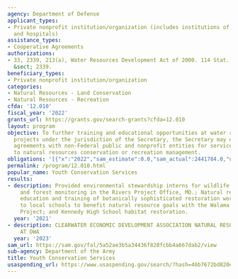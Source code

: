 ```yaml
---
agency: Department of Defense
applicant_types:
- Private nonprofit institution/organization (includes institutions of higher education
  and hospitals)
assistance_types:
- Cooperative Agreements
authorizations:
- 33, 2339, 213(a), Water Resources Development Act of 2000. 114 Stat. 2593. 33 U.S.C.
  &sect; 2339.
beneficiary_types:
- Private nonprofit institution/organization
categories:
- Natural Resources - Land Conservation
- Natural Resources - Recreation
cfda: '12.010'
fiscal_year: '2022'
grants_url: https://grants.gov/search-grants?cfda=12.010
layout: program
objective: To further training and educational opportunities at water resources development
  projects under the jurisdiction of the Secretary, the Secretary may enter into cooperative
  agreements with non-Federal public and nonprofit entities for services relating
  to natural resources conservation or recreation management.
obligations: '[{"x":"2022","sam_estimate":0.0,"sam_actual":2441784.0,"usa_spending_actual":2495574.37},{"x":"2023","sam_estimate":2685961.0,"sam_actual":0.0,"usa_spending_actual":1075387.49},{"x":"2024","sam_estimate":2685961.0,"sam_actual":0.0,"usa_spending_actual":1411760.12}]'
permalink: /program/12.010.html
popular_name: Youth Conservation Services
results:
- description: Provided environmental stewardship interns for wildlife monitoring
    and forest monitoring in the Rivers Project Office, MO.; Natural resource management
    education and training of botanically sophisticated restoration workers outreach
    to local schools to benefit natural resource goals with the Walama Restorations
    Project; and Kennedy High School habitat restoration.
  year: '2021'
- description: CLEARWATER ECONOMIC DEVELOPMENT ASSOCIATION NATURAL RESOURCES TRAINING
    AT DWA
  year: '2023'
sam_url: https://sam.gov/fal/5a52ae3b5a34436f820fcbb4a667dab2/view
sub-agency: Department of the Army
title: Youth Conservation Services
usaspending_url: https://www.usaspending.gov/search/?hash=46b7672bd820ec51028e4e76361ddeba
---
```

